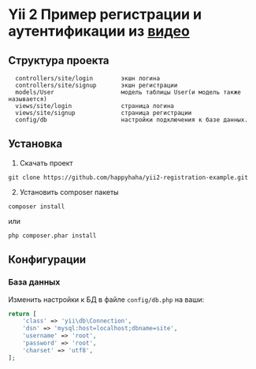 Yii 2 Пример регистрации и аутентификации из [видео](https://www.youtube.com/playlist?list=PLa9lO_Eq-vZV7GQtlFyMQcHPTssEOP7Nq)
============================


Структура проекта
-------------------

      controllers/site/login        экшн логина
      controllers/site/signup       экшн регистрации
      models/User                   модель таблицы User(и модель также называется) 
      views/site/login              страница логина
      views/site/signup             страница регистрации
      config/db                     настройки подключения к базе данных. 



Установка
------------

1) Скачать проект
~~~
git clone https://github.com/happyhaha/yii2-registration-example.git
~~~

2) Установить composer пакеты
~~~
composer install 
~~~
или 
~~~
php composer.phar install 
~~~


Конфигурации
-------------

### База данных

Изменить настройки к БД в файле `config/db.php` на ваши:

```php
return [
    'class' => 'yii\db\Connection',
    'dsn' => 'mysql:host=localhost;dbname=site',
    'username' => 'root',
    'password' => 'root',
    'charset' => 'utf8',
];
```
